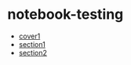 # notebook-testing

- [cover1](cover1.ipynb)
- [section1](sections/section1.ipynb)
- [section2](sections/section1.ipynb)
